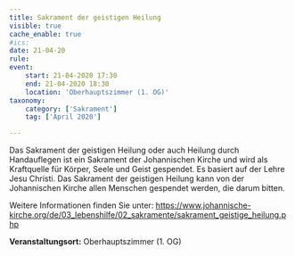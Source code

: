 ```yaml
---
title: Sakrament der geistigen Heilung
visible: true
cache_enable: true
#ics: 
date: 21-04-20
rule: 
event:
	start: 21-04-2020 17:30
	end: 21-04-2020 18:30
	location: 'Oberhauptszimmer (1. OG)'
taxonomy:
	category: ['Sakrament']
	tag: ['April 2020']

---
```

Das Sakrament der geistigen Heilung oder auch Heilung durch Handauflegen ist ein Sakrament der Johannischen Kirche und wird als Kraftquelle für Körper, Seele und Geist gespendet. Es basiert auf der Lehre Jesu Christi. Das Sakrament der geistigen Heilung kann von der Johannischen Kirche allen Menschen gespendet werden, die darum bitten.

Weitere Informationen finden Sie unter:
https://www.johannische-kirche.org/de/03_lebenshilfe/02_sakramente/sakrament_geistige_heilung.php



**Veranstaltungsort:** Oberhauptszimmer (1. OG)


